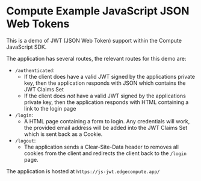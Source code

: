 # Compute Example JavaScript JSON Web Tokens

This is a demo of JWT (JSON Web Token) support within the Compute JavaScript SDK.

The application has several routes, the relevant routes for this demo are:
- `/authenticated`:
    - If the client does have a valid JWT signed by the applications private key, then the application responds with JSON which contains the JWT Claims Set
    - If the client does *not* have a valid JWT signed by the applications private key, then the application responds with HTML containing a link to the login page
- `/login`:
    - A HTML page containing a form to login. Any credentials will work, the provided email address will be added into the JWT Claims Set which is sent back as a Cookie.
- `/logout`:
    - The application sends a Clear-Site-Data header to removes all cookies from the client and redirects the client back to the `/login` page.

The application is hosted at `https://js-jwt.edgecompute.app/`
